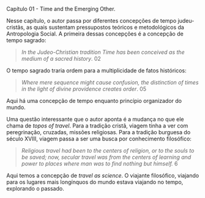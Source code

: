 
Capítulo 01 - Time and the Emerging Other. 

Nesse capítulo, o autor passa por diferentes concepções de tempo judeu-cristãs, as quais sustentam pressupostos teóricos e metodológicos da Antropologia Social. A primeira dessas concepções é a concepção de tempo sagrado:

> *In the Judeo-Christian tradition Time has been conceived  as the medium of a sacred history*. 02

O tempo sagrado traria ordem para a multiplicidade de fatos históricos: 

>  *Where mere sequence might cause confusion, the distinction of times in the light of divine providence creates order*. 05

Aqui há uma concepção de tempo enquanto princípio organizador do mundo.

Uma questão interessante que o autor aponta é a mudança no que ele chama de *topos of travel*. Para a tradição cristã, viagem tinha a ver com peregrinação, cruzadas, missões religiosas. Para a tradição burguesa do século XVIII, viagem passa a ser uma busca por conhecimento filosófico: 

>*Religious travel had been to the centers of religion, or to the souls to be saved; now, secular travel was from the centers of learning and power to places where man was to find nothing but himself.* 6

Aqui temos a concepção de *travel as science*. O viajante filosófico, viajando para os lugares mais longínquos do mundo estava viajando no tempo, explorando o passado. 
